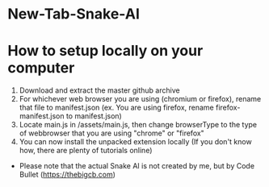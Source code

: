 # New-Tab-Snake-AI

# How to setup locally on your computer
1. Download and extract the master github archive
2. For whichever web browser you are using (chromium or firefox), rename that file to manifest.json (ex. You are using firefox, rename firefox-manifest.json to manifest.json)
3. Locate main.js in /assets/main.js, then change browserType to the type of webbrowser that you are using "chrome" or "firefox"
4. You can now install the unpacked extension locally (If you don't know how, there are plenty of tutorials online)

* Please note that the actual Snake AI is not created by me, but by Code Bullet (https://thebigcb.com)
